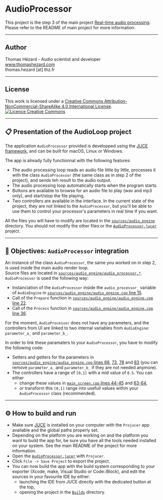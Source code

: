 # AudioProcessor


This project is the step 3 of the main project [Real-time audio processing](https://github.com/ThomasHezard/RealTimeAudioProcessing). Please refer to the README of main project for more information.

---

## Author

Thomas Hézard - Audio scientist and developer  
www.thomashezard.com  
thomas.hezard [at] thz.fr

---

## License

This work is licensed under a [Creative Commons Attribution-NonCommercial-ShareAlike 4.0 International License](http://creativecommons.org/licenses/by-nc-sa/4.0/).  
[![Licence Creative Commons](https://i.creativecommons.org/l/by-nc-sa/4.0/88x31.png)](http://creativecommons.org/licenses/by-nc-sa/4.0/)

---

## 📋  Presentation of the AudioLoop project

The application `AudioProcessor` provided is developped using the [JUCE framework](https://juce.com), and can be built for macOS, Linux or Windows.  

The app is already fully functionnal with the following features:
- The audio processing loop reads an audio file little by little, processes it with the class `AudioProcessor` (the same class as in step 2 of the project), and sends teh result to the audio output. 
- The audio processing loop automatically starts when the program starts.
- Buttons are available to browse for an audio file to play (wav and mp3 only), and start/stop the file playing.
- Two controllers are available in the interface. In the current state of the project, they are not linked to the `AudioProcessor`, but you'll be able to use them to control your processor's parameters in real time if you want.

All the files you will have to modify are located in the [`sources/audio_engine`](sources/audio_engine) directory. You should not modify the other files or the [`AudioProcessor.jucer`](AudioProcessor.jucer) project.

---

## 🎯  Objectives: `AudioProcessor` integration

An instance of the class `AudioProcessor`, the same you worked on in step 2, is used inside the main audio render loop.  
Source files are located in [`sources/audio_engine/audio_processor.*`](sources/audio_processor).  
`AudioProcessor` is used the following way:
  - Instanciation of the `AudioProcessor` inside the `audio_processor_` variable of `AudioEngine` in [`sources/audio_engine/audio_engine.cpp` line 15](sources/audio_engine/audio_engine.cpp#L15).
  - Call of the `Prepare` function in [`sources/audio_engine/audio_engine.cpp` line 22](sources/audio_engine/audio_engine.cpp#L22).
  - Call of the `Process` function in [`sources/audio_engine/audio_engine.cpp` line 36](sources/audio_engine/audio_engine.cpp#L36).

For the moment, `AudioProcessor` does not have any parameters, and the controllers from UI are linked to two internal variables from `AudioEngine`: `parameter_a_` and `parameter_b_`.   

In order to link these paramaters to your `AudioProcessor`, you have to modify the following code:
  - Setters and getters for the parameters in [`sources/audio_engine/audio_engine.cpp` lines 68](sources/audio_engine/audio_engine.cpp#L68), [73](sources/audio_engine/audio_engine.cpp#L73), [78](sources/audio_engine/audio_engine.cpp#L78) and [83](sources/audio_engine/audio_engine.cpp#L83) (you can remove `parameter_a_` and `parameter_b_` if they are not needed anymore).
  - The controllers have a range of `[0,1]` with a mid value of `0.5`. You can either
    - change these values in [`main_screen.cpp` lines 44-45](sources/main_screen.cpp#L44) and [63-64](sources/main_screen.cpp#L63),
    - or transform this `[0,1]` range into usefull values within your `AudioProcessor` class (recommended).

---

## ⚙️  How to build and run

- Make sure [JUCE](https://juce.com) is installed on your computer with the `Projucer` app available and the global paths properly set.
- Depending on the platform you are working on and the platform you want to build the app for, be sure you have all the tools needed installed on your system. See the main README of the project for more information.
- Open the [`AudioProcessor.jucer`](AudioProcessor.jucer) with `Projucer`.
- Click `File -> Save Project` to export the project.
- You can now build the app with the build system corresponding to your exporter (Xcode, make, Visual Studio or Code::Block), and edit the sources in your favourite IDE by either:
  - launching the IDE from JUCE directly with the dedicated button at the top,
  - opening the project in the [`Builds`](Builds) directory.
